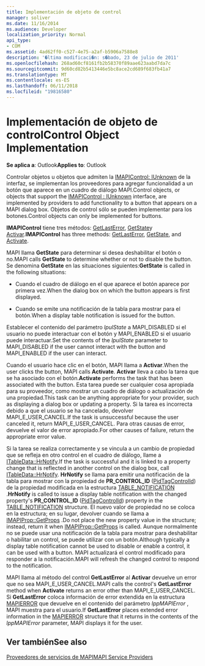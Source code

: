 ```yaml
---
title: Implementación de objeto de control
manager: soliver
ms.date: 11/16/2014
ms.audience: Developer
localization_priority: Normal
api_type:
- COM
ms.assetid: 4ad62ff0-c527-4e75-a2af-b5906a7588e8
description: '�ltima modificaci�n: s�bado, 23 de julio de 2011'
ms.openlocfilehash: 268ad60cf8161fb2b58370f89aae623aabd7da7c
ms.sourcegitcommit: 9d60cd82b5413446e5bc8ace2cd689f683fb41a7
ms.translationtype: MT
ms.contentlocale: es-ES
ms.lasthandoff: 06/11/2018
ms.locfileid: "19816580"
---
```

# <a name="control-object-implementation"></a><span data-ttu-id="28b4d-103">Implementación de objeto de control</span><span class="sxs-lookup"><span data-stu-id="28b4d-103">Control Object Implementation</span></span>

  
  
<span data-ttu-id="28b4d-104">**Se aplica a**: Outlook</span><span class="sxs-lookup"><span data-stu-id="28b4d-104">**Applies to**: Outlook</span></span> 
  
<span data-ttu-id="28b4d-105">Controlar objetos u objetos que admiten la [IMAPIControl: IUnknown](imapicontroliunknown.md) de la interfaz, se implementan los proveedores para agregar funcionalidad a un botón que aparece en un cuadro de diálogo MAPI.</span><span class="sxs-lookup"><span data-stu-id="28b4d-105">Control objects, or objects that support the [IMAPIControl : IUnknown](imapicontroliunknown.md) interface, are implemented by providers to add functionality to a button that appears on a MAPI dialog box.</span></span> <span data-ttu-id="28b4d-106">Objetos de control sólo se pueden implementar para los botones.</span><span class="sxs-lookup"><span data-stu-id="28b4d-106">Control objects can only be implemented for buttons.</span></span> 
  
 <span data-ttu-id="28b4d-107">**IMAPIControl** tiene tres métodos: [GetLastError](imapicontrol-getlasterror.md), [GetState](imapicontrol-getstate.md)y [Activar](imapicontrol-activate.md).</span><span class="sxs-lookup"><span data-stu-id="28b4d-107">**IMAPIControl** has three methods: [GetLastError](imapicontrol-getlasterror.md), [GetState](imapicontrol-getstate.md), and [Activate](imapicontrol-activate.md).</span></span> 
  
<span data-ttu-id="28b4d-108">MAPI llama **GetState** para determinar si desea deshabilitar el botón o no.</span><span class="sxs-lookup"><span data-stu-id="28b4d-108">MAPI calls **GetState** to determine whether or not to disable the button.</span></span> <span data-ttu-id="28b4d-109">Se denomina **GetState** en las situaciones siguientes:</span><span class="sxs-lookup"><span data-stu-id="28b4d-109">**GetState** is called in the following situations:</span></span> 
  
- <span data-ttu-id="28b4d-110">Cuando el cuadro de diálogo en el que aparece el botón aparece por primera vez.</span><span class="sxs-lookup"><span data-stu-id="28b4d-110">When the dialog box on which the button appears is first displayed.</span></span>
    
- <span data-ttu-id="28b4d-111">Cuando se emite una notificación de la tabla para mostrar para el botón.</span><span class="sxs-lookup"><span data-stu-id="28b4d-111">When a display table notification is issued for the button.</span></span> 
    
<span data-ttu-id="28b4d-112">Establecer el contenido del parámetro _lpulState_ a MAPI_DISABLED si el usuario no puede interactuar con el botón y MAPI_ENABLED si el usuario puede interactuar.</span><span class="sxs-lookup"><span data-stu-id="28b4d-112">Set the contents of the  _lpulState_ parameter to MAPI_DISABLED if the user cannot interact with the button and MAPI_ENABLED if the user can interact.</span></span> 
  
<span data-ttu-id="28b4d-113">Cuando el usuario hace clic en el botón, MAPI llama a **Activar**.</span><span class="sxs-lookup"><span data-stu-id="28b4d-113">When the user clicks the button, MAPI calls **Activate**.</span></span> <span data-ttu-id="28b4d-114">**Activar** lleva a cabo la tarea que se ha asociado con el botón.</span><span class="sxs-lookup"><span data-stu-id="28b4d-114">**Activate** performs the task that has been associated with the button.</span></span> <span data-ttu-id="28b4d-115">Esta tarea puede ser cualquier cosa apropiada para su proveedor, como mostrar un cuadro de diálogo o actualización de una propiedad.</span><span class="sxs-lookup"><span data-stu-id="28b4d-115">This task can be anything appropriate for your provider, such as displaying a dialog box or updating a property.</span></span> <span data-ttu-id="28b4d-116">Si la tarea es incorrecta debido a que el usuario se ha cancelado, devolver MAPI_E_USER_CANCEL.</span><span class="sxs-lookup"><span data-stu-id="28b4d-116">If the task is unsuccessful because the user canceled it, return MAPI_E_USER_CANCEL.</span></span> <span data-ttu-id="28b4d-117">Para otras causas de error, devuelve el valor de error apropiado.</span><span class="sxs-lookup"><span data-stu-id="28b4d-117">For other causes of failure, return the appropriate error value.</span></span> 
  
<span data-ttu-id="28b4d-118">Si la tarea se realiza correctamente y se vincula a un cambio de propiedad que se refleja en otro control en el cuadro de diálogo, llame a [ITableData::HrNotify](itabledata-hrnotify.md).</span><span class="sxs-lookup"><span data-stu-id="28b4d-118">If the task is successful and it is linked to a property change that is reflected in another control on the dialog box, call [ITableData::HrNotify](itabledata-hrnotify.md).</span></span> <span data-ttu-id="28b4d-119">**HrNotify** se llama para emitir una notificación de la tabla para mostrar con la propiedad de **PR_CONTROL_ID** ([PidTagControlId](pidtagcontrolid-canonical-property.md)) de la propiedad modificada en la estructura [TABLE_NOTIFICATION](table_notification.md) .</span><span class="sxs-lookup"><span data-stu-id="28b4d-119">**HrNotify** is called to issue a display table notification with the changed property's **PR_CONTROL_ID** ([PidTagControlId](pidtagcontrolid-canonical-property.md)) property in the [TABLE_NOTIFICATION](table_notification.md) structure.</span></span> <span data-ttu-id="28b4d-120">El nuevo valor de propiedad no se coloca en la estructura; en su lugar, devolver cuando se llama a [IMAPIProp::GetProps](imapiprop-getprops.md) .</span><span class="sxs-lookup"><span data-stu-id="28b4d-120">Do not place the new property value in the structure; instead, return it when [IMAPIProp::GetProps](imapiprop-getprops.md) is called.</span></span> <span data-ttu-id="28b4d-121">Aunque normalmente no se puede usar una notificación de la tabla para mostrar para deshabilitar o habilitar un control, se puede utilizar con un botón.</span><span class="sxs-lookup"><span data-stu-id="28b4d-121">Although typically a display table notification cannot be used to disable or enable a control, it can be used with a button.</span></span> <span data-ttu-id="28b4d-122">MAPI actualizará el control modificado para responder a la notificación.</span><span class="sxs-lookup"><span data-stu-id="28b4d-122">MAPI will refresh the changed control to respond to the notification.</span></span> 
  
<span data-ttu-id="28b4d-123">MAPI llama al método del control **GetLastError** al **Activar** devuelve un error que no sea MAPI_E_USER_CANCEL.</span><span class="sxs-lookup"><span data-stu-id="28b4d-123">MAPI calls the control's **GetLastError** method when **Activate** returns an error other than MAPI_E_USER_CANCEL.</span></span> <span data-ttu-id="28b4d-124">Si **GetLastError** coloca información de error extendida en la estructura [MAPIERROR](mapierror.md) que devuelve en el contenido del parámetro _lppMAPIError_ , MAPI muestra para el usuario.</span><span class="sxs-lookup"><span data-stu-id="28b4d-124">If **GetLastError** places extended error information in the [MAPIERROR](mapierror.md) structure that it returns in the contents of the  _lppMAPIError_ parameter, MAPI displays it for the user.</span></span> 
  
## <a name="see-also"></a><span data-ttu-id="28b4d-125">Ver también</span><span class="sxs-lookup"><span data-stu-id="28b4d-125">See also</span></span>



[<span data-ttu-id="28b4d-126">Proveedores de servicios de MAPI</span><span class="sxs-lookup"><span data-stu-id="28b4d-126">MAPI Service Providers</span></span>](mapi-service-providers.md)

